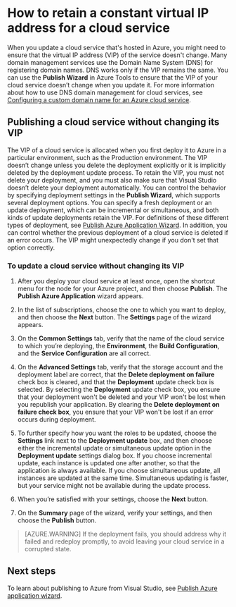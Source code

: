 <properties
   pageTitle="How to retain a constant virtual IP address for a cloud service | Microsoft Azure"
   description="Learn how to ensure that the virtual IP address (VIP) of your Azure cloud service doesn't change."
   services="visual-studio-online"
   documentationCenter="na"
   authors="TomArcher"
   manager="douge"
   editor="" />
<tags
   ms.service="multiple"
   ms.devlang="dotnet"
   ms.topic="article"
   ms.tgt_pltfrm="na"
   ms.workload="multiple"
   ms.date="04/19/2016"
   ms.author="tarcher" />

# How to retain a constant virtual IP address for a cloud service

When you update a cloud service that's hosted in Azure, you might need to ensure that the virtual IP address (VIP) of the service doesn't change. Many domain management services use the Domain Name System (DNS) for registering domain names. DNS works only if the VIP remains the same. You can use the **Publish Wizard** in Azure Tools to ensure that the VIP of your cloud service doesn’t change when you update it. For more information about how to use DNS domain management for cloud services, see [Configuring a custom domain name for an Azure cloud service](./cloud-services/cloud-services-custom-domain-name.md).

## Publishing a cloud service without changing its VIP

The VIP of a cloud service is allocated when you first deploy it to Azure in a particular environment, such as the Production environment. The VIP doesn’t change unless you delete the deployment explicitly or it is implicitly deleted by the deployment update process. To retain the VIP, you must not delete your deployment, and you must also make sure that Visual Studio doesn’t delete your deployment automatically. You can control the behavior by specifying deployment settings in the **Publish Wizard**, which supports several deployment options. You can specify a fresh deployment or an update deployment, which can be incremental or simultaneous, and both kinds of update deployments retain the VIP. For definitions of these different types of deployment, see [Publish Azure Application Wizard](vs-azure-tools-publish-azure-application-wizard.md).  In addition, you can control whether the previous deployment of a cloud service is deleted if an error occurs. The VIP might unexpectedly change if you don't set that option correctly.

### To update a cloud service without changing its VIP

1. After you deploy your cloud service at least once, open the shortcut menu for the node for your Azure project, and then choose **Publish**. The **Publish Azure Application** wizard appears.

1. In the list of subscriptions, choose the one to which you want to deploy, and then choose the **Next** button. The **Settings** page of the wizard appears.

1. On the **Common Settings** tab, verify that the name of the cloud service to which you’re deploying, the **Environment**, the **Build Configuration**, and the **Service Configuration** are all correct.

1. On the **Advanced Settings** tab, verify that the storage account and the deployment label are correct, that the **Delete deployment on failure** check box is cleared, and that the **Deployment** update check box is selected. By selecting the **Deployment** update check box, you ensure that your deployment won't be deleted and your VIP won't be lost when you republish your application. By clearing the **Delete deployment on failure check box**, you ensure that your VIP won't be lost if an error occurs during deployment.

1. To further specify how you want the roles to be updated, choose the  **Settings** link next to the **Deployment update** box, and then choose either the incremental update or simultaneous update option in the **Deployment update** settings dialog box. If you choose incremental update, each instance is updated one after another, so that the application is always available. If you choose simultaneous update, all instances are updated at the same time. Simultaneous updating is faster, but your service might not be available during the update process.

1. When you’re satisfied with your settings, choose the **Next** button.

1. On the **Summary** page of the wizard, verify your settings, and then choose the **Publish** button.

  >[AZURE.WARNING] If the deployment fails, you should address why it failed and redeploy promptly, to avoid leaving your cloud service in a corrupted state.

## Next steps

To learn about publishing to Azure from Visual Studio, see [Publish Azure application wizard](vs-azure-tools-publish-azure-application-wizard.md).
